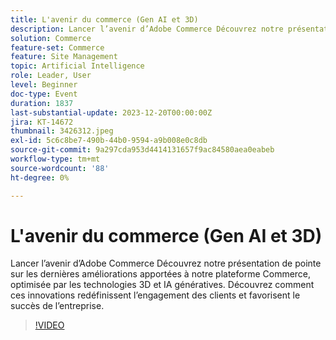 ```yaml
---
title: L'avenir du commerce (Gen AI et 3D)
description: Lancer l’avenir d’Adobe Commerce Découvrez notre présentation de pointe sur les dernières améliorations apportées à notre plateforme Commerce, optimisée par les technologies 3D et IA génératives. Découvrez comment ces innovations redéfinissent l’engagement des clients et favorisent le succès de l’entreprise.
solution: Commerce
feature-set: Commerce
feature: Site Management
topic: Artificial Intelligence
role: Leader, User
level: Beginner
doc-type: Event
duration: 1837
last-substantial-update: 2023-12-20T00:00:00Z
jira: KT-14672
thumbnail: 3426312.jpeg
exl-id: 5c6c8be7-490b-44b0-9594-a9b008e0c8db
source-git-commit: 9a297cda953d4414131657f9ac84580aea0eabeb
workflow-type: tm+mt
source-wordcount: '88'
ht-degree: 0%

---
```


# L&#39;avenir du commerce (Gen AI et 3D)

Lancer l’avenir d’Adobe Commerce Découvrez notre présentation de pointe sur les dernières améliorations apportées à notre plateforme Commerce, optimisée par les technologies 3D et IA génératives. Découvrez comment ces innovations redéfinissent l’engagement des clients et favorisent le succès de l’entreprise.

>[!VIDEO](https://video.tv.adobe.com/v/3456458/?learn=on&captions=fre_fr)
